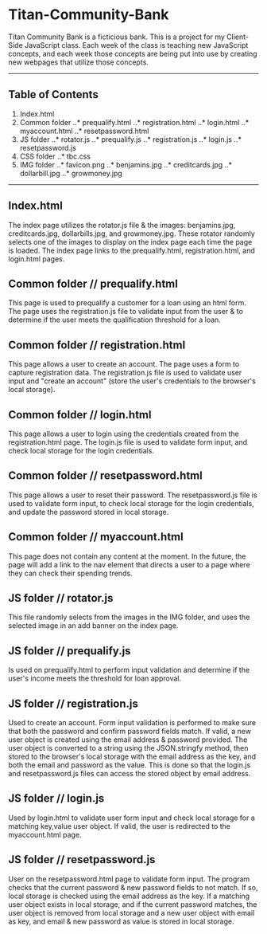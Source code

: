 # Titan-Community-Bank

Titan Community Bank is a ficticious bank.
This is a project for my Client-Side JavaScript class.
Each week of the class is teaching new JavaScript concepts,
and each week those concepts are being put into use by creating new
webpages that utilize those concepts.

---

## Table of Contents

1. Index.html
2. Common folder
..* prequalify.html
..* registration.html
..* login.html
..* myaccount.html
..* resetpassword.html
3. JS folder
..* rotator.js
..* prequalify.js
..* registration.js
..* login.js
..* resetpassword.js
4. CSS folder
..* tbc.css
5. IMG folder
..* favicon.png
..* benjamins.jpg
..* creditcards.jpg
..* dollarbill.jpg
..* growmoney.jpg

---

## Index.html
The index page utilizes the rotator.js file & the images: benjamins.jpg, creditcards.jpg, dollarbills.jpg, and growmoney.jpg.
These rotator randomly selects one of the images to display on the index page each time the page is loaded.
The index page links to the prequalify.html, registration.html, and login.html pages.

## Common folder // prequalify.html
This page is used to prequalify a customer for a loan using an html form. The page uses the registration.js file to validate input
from the user & to determine if the user meets the qualification threshold for a loan.

## Common folder // registration.html
This page allows a user to create an account. The page uses a form to capture registration data. The registration.js file is used
to validate user input and "create an account" (store the user's credentials to the browser's local storage).

## Common folder // login.html
This page allows a user to login using the credentials created from the registration.html page. The login.js file is used to
validate form input, and check local storage for the login credentials.

## Common folder // resetpassword.html
This page allows a user to reset their password. The resetpassword.js file is used to validate form input, to check local storage
for the login credentials, and update the password stored in local storage.

## Common folder // myaccount.html
This page does not contain any content at the moment. In the future, the page will add a link to the nav element that directs a
user to a page where they can check their spending trends.

## JS folder // rotator.js
This file randomly selects from the images in the IMG folder, and uses the selected image in an add banner on the index page.

## JS folder // prequalify.js
Is used on prequalify.html to perform input validation and determine if the user's income meets the threshold for loan approval.

## JS folder // registration.js
Used to create an account. Form input validation is performed to make sure that both the password and confirm password fields
match. If valid, a new user object is created using the email address & password provided. The user object is converted to a string
using the JSON.stringfy method, then stored to the browser's local storage with the email address as the key, and both the email
and password as the value. This is done so that the login.js and resetpassword.js files can access the stored object by email address.

## JS folder // login.js
Used by login.html to validate user form input and check local storage for a matching key,value user object. If valid, the user is
redirected to the myaccount.html page.

## JS folder // resetpassword.js
User on the resetpassword.html page to validate form input. The program checks that the current password & new password fields to not match.
If so, local storage is checked using the email address as the key. If a matching user object exists in local storage, and if the current
password matches, the user object is removed from local storage and a new user object with email as key, and email & new password as value
is stored in local storage.
